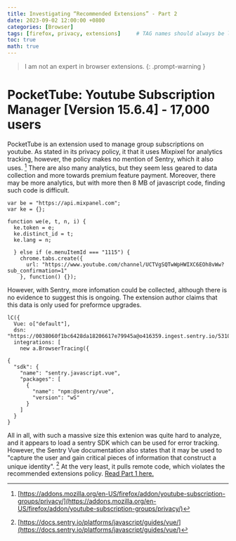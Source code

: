 ```yaml
---
title: Investigating “Recommended Extensions” - Part 2
date: 2023-09-02 12:00:00 +0800
categories: [Browser]
tags: [firefox, privacy, extensions]     # TAG names should always be lowercase
toc: true
math: true
---
```

> I am not an expert in browser extensions.
{: .prompt-warning }

#  PocketTube: Youtube Subscription Manager [Version 15.6.4] - 17,000 users
PocketTube is an extension used to manage group subscriptions on youtube. As stated in its privacy policy, it that it uses Mixpixel for analytics tracking, however, the policy makes no mention of Sentry, which it also uses. [^footnote1] There are also many analytics, but they seem less geared to data collection and more towards premium feature payment. Moreover, there may be more analytics, but with more then 8 MB of javascript code, finding such code is difficult.

```
var be = "https://api.mixpanel.com";
var ke = {};

function we(e, t, n, i) {
  ke.token = e;
  ke.distinct_id = t;
  ke.lang = n;
```

```
  } else if (e.menuItemId === "1115") {
    chrome.tabs.create({
      url: "https://www.youtube.com/channel/UCTVgSQTwWpHWIXC6EOh8vWw?sub_confirmation=1"
    }, function() {});

```

However, with Sentry, more infomation could be collected, although there is no evidence to suggest this is ongoing. The extension author claims that this data is only used for preformce upgrades.

```
lC({
  Vue: o["default"],
  dsn: "https://0038060f1bc6428da18206617e79945a@o416359.ingest.sentry.io/5310804",
  integrations: [
    new a.BrowserTracing({

```

```
{
  "sdk": {
    "name": "sentry.javascript.vue",
    "packages": [
      {
        "name": "npm:@sentry/vue",
        "version": "wS"
      }
    ]
  }
}
```
All in all, with such a massive size this extenion was quite hard to analyze, and it appears to load a sentry SDK which can be used for error tracking. However, the Sentry Vue documentation also states that it may be used to "capture the user and gain critical pieces of information that construct a unique identity". [^footnote2] At the very least, it pulls remote code, which violates the recommended extensions policy. 
[Read Part 1 here.](https://www.coloursofosint.com/posts/Investigating-Firefox-Part-1/)

[^footnote1]: [https://addons.mozilla.org/en-US/firefox/addon/youtube-subscription-groups/privacy/](https://addons.mozilla.org/en-US/firefox/addon/youtube-subscription-groups/privacy/)
[^footnote2]: [https://docs.sentry.io/platforms/javascript/guides/vue/](https://docs.sentry.io/platforms/javascript/guides/vue/)
